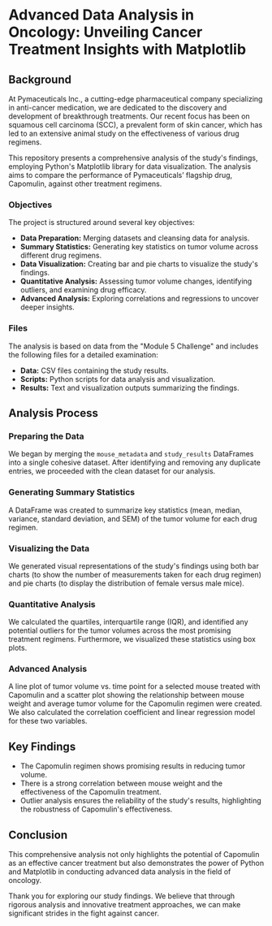 # Advanced Data Analysis in Oncology: Unveiling Cancer Treatment Insights with Matplotlib

## Background
At Pymaceuticals Inc., a cutting-edge pharmaceutical company specializing in anti-cancer medication, we are dedicated to the discovery and development of breakthrough treatments. Our recent focus has been on squamous cell carcinoma (SCC), a prevalent form of skin cancer, which has led to an extensive animal study on the effectiveness of various drug regimens.

This repository presents a comprehensive analysis of the study's findings, employing Python's Matplotlib library for data visualization. The analysis aims to compare the performance of Pymaceuticals’ flagship drug, Capomulin, against other treatment regimens.

### Objectives
The project is structured around several key objectives:

- **Data Preparation:** Merging datasets and cleansing data for analysis.
- **Summary Statistics:** Generating key statistics on tumor volume across different drug regimens.
- **Data Visualization:** Creating bar and pie charts to visualize the study's findings.
- **Quantitative Analysis:** Assessing tumor volume changes, identifying outliers, and examining drug efficacy.
- **Advanced Analysis:** Exploring correlations and regressions to uncover deeper insights.

### Files
The analysis is based on data from the "Module 5 Challenge" and includes the following files for a detailed examination:

- **Data:** CSV files containing the study results.
- **Scripts:** Python scripts for data analysis and visualization.
- **Results:** Text and visualization outputs summarizing the findings.

## Analysis Process

### Preparing the Data
We began by merging the `mouse_metadata` and `study_results` DataFrames into a single cohesive dataset. After identifying and removing any duplicate entries, we proceeded with the clean dataset for our analysis.

### Generating Summary Statistics
A DataFrame was created to summarize key statistics (mean, median, variance, standard deviation, and SEM) of the tumor volume for each drug regimen.

### Visualizing the Data
We generated visual representations of the study's findings using both bar charts (to show the number of measurements taken for each drug regimen) and pie charts (to display the distribution of female versus male mice).

### Quantitative Analysis
We calculated the quartiles, interquartile range (IQR), and identified any potential outliers for the tumor volumes across the most promising treatment regimens. Furthermore, we visualized these statistics using box plots.

### Advanced Analysis
A line plot of tumor volume vs. time point for a selected mouse treated with Capomulin and a scatter plot showing the relationship between mouse weight and average tumor volume for the Capomulin regimen were created. We also calculated the correlation coefficient and linear regression model for these two variables.

## Key Findings
- The Capomulin regimen shows promising results in reducing tumor volume.
- There is a strong correlation between mouse weight and the effectiveness of the Capomulin treatment.
- Outlier analysis ensures the reliability of the study's results, highlighting the robustness of Capomulin's effectiveness.

## Conclusion
This comprehensive analysis not only highlights the potential of Capomulin as an effective cancer treatment but also demonstrates the power of Python and Matplotlib in conducting advanced data analysis in the field of oncology.

Thank you for exploring our study findings. We believe that through rigorous analysis and innovative treatment approaches, we can make significant strides in the fight against cancer.
